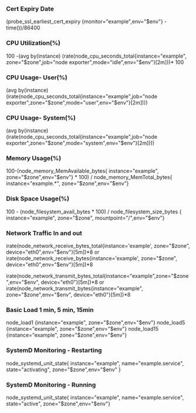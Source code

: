 ### Cert Expiry Date
(probe_ssl_earliest_cert_expiry {monitor="example",env="$env"} -time())/86400 

### CPU Utilization(%)
100 -(avg by(instance) (rate(node_cpu_seconds_total{instance="example", zone="$zone",job="node exporter",mode="idle",env="$env"}[2m]))* 100

### CPU Usage- User(%)
(avg by(instance) (irate(node_cpu_seconds_total{instance="example",job="node exporter",zone="$zone",mode="user",env="$env"}[2m])))

### CPU Usage- System(%)
(avg by(instance) (irate(node_cpu_seconds_total{instance="example",job="node exporter",zone="$zone",mode="system",env="$env"}[2m])))

### Memory Usage(%)
100-(node_memory_MemAvailable_bytes{ instance="example", zone="$zone",env="$env"} * 100) / node_memory_MemTotal_bytes{ instance="example.*", zone="$zone",env="$env"}

### Disk Space Usage(%)
100 - (node_filesystem_avail_bytes * 100) / node_filesystem_size_bytes { instance="example", zone="$zone", mountpoint="/",env="$env"}

### Network Traffic In and out 
irate(node_network_receive_bytes_total{instance='example', zone="$zone", device="eth0",env="$env"}[5m])*8 or irate(node_network_receive_bytes{instance='example', zone="$zone", device="eth0",env="$env"}[5m])*8

irate(node_network_transmit_bytes_total{instance="example",zone="$zone",env="$env", device="eth0"}[5m])*8 or irate(node_network_transmit_bytes{instance="example", zone="$zone",env="$env", device="eth0"}[5m])*8

### Basic Load 1 min, 5 min, 15min 
node_load1 {instance="example", zone="$zone",env="$env"}
node_load5 {instance="example", zone="$zone",env="$env"}
node_load15 {instance="example", zone="$zone",env="$env"}

### SystemD Monitoring - Restarting 
node_systemd_unit_state{ instance="example", name="example.service", state="activating", zone="$zone",env="$env" }

### SystemD Monitoring - Running 
node_systemd_unit_state{ instance="example", name="example.service", state="active", zone="$zone",env="$env"}


